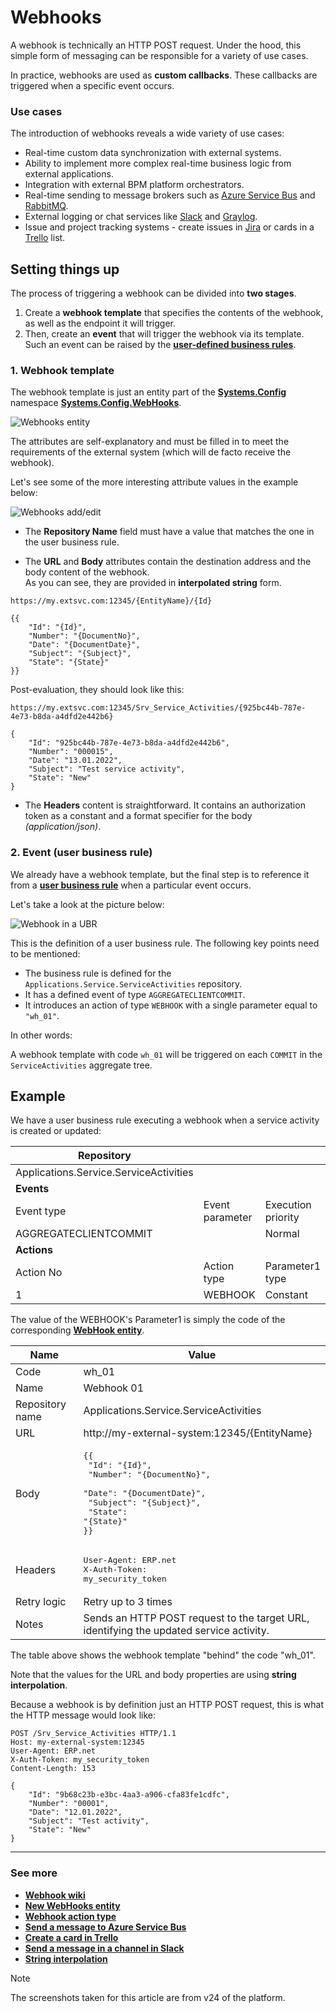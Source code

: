 # Webhooks

A webhook is technically an HTTP POST request. Under the hood, this simple form of messaging can be responsible for a variety of use cases. 

In practice, webhooks are used as **custom callbacks**. These callbacks are triggered when a specific event occurs.

### Use cases

The introduction of webhooks reveals a wide variety of use cases:

- Real-time custom data synchronization with external systems.
- Ability to implement more complex real-time business logic from external applications.
- Integration with external BPM platform orchestrators.
- Real-time sending to message brokers such as [Azure Service Bus](https://docs.microsoft.com/en-us/azure/service-bus-messaging/service-bus-messaging-overview/) and [RabbitMQ](https://www.rabbitmq.com/).
- External logging or chat services like [Slack](https://slack.com/) and [Graylog](https://www.graylog.org/).
- Issue and project tracking systems - create issues in [Jira](https://www.atlassian.com/software/jira/) or cards in a [Trello](https://trello.com/) list.

## Setting things up

The process of triggering a webhook can be divided into **two stages**.

1. Create a **webhook template** that specifies the contents of the webhook, as well as the endpoint it will trigger.
2. Then, create an **event** that will trigger the webhook via its template. Such an event can be raised by the **[user-defined business rules](https://docs.erp.net/model/entities/Systems.Bpm.UserBusinessRules.html)**.

### 1. Webhook template

The webhook template is just an entity part of the **[Systems.Config](https://docs.erp.net/model/entities/Systems.Config.html)** namespace **[Systems.Config.WebHooks](https://docs.erp.net/model/entities/Systems.Config.WebHooks.html)**.

![Webhooks entity](./pictures/Web_Hookes_path_05_09.png)

The attributes are self-explanatory and must be filled in to meet the requirements of the external system (which will de facto receive the webhook).

Let's see some of the more interesting attribute values in the example below:

![Webhooks add/edit](./pictures/Web_Hookes_info_05_09.png)

* The **Repository Name** field must have a value that matches the one in the user business rule.

* The **URL** and **Body** attributes contain the destination address and the body content of the webhook. <br> As you can see, they are provided in **interpolated string** form.

```
https://my.extsvc.com:12345/{EntityName}/{Id}

{{
    "Id": "{Id}",
    "Number": "{DocumentNo}",
    "Date": "{DocumentDate}",
    "Subject": "{Subject}",
    "State": "{State}"
}}
```

Post-evaluation, they should look like this:

```
https://my.extsvc.com:12345/Srv_Service_Activities/{925bc44b-787e-4e73-b8da-a4dfd2e442b6}

{
    "Id": "925bc44b-787e-4e73-b8da-a4dfd2e442b6",
    "Number": "000015",
    "Date": "13.01.2022",
    "Subject": "Test service activity",
    "State": "New"
}
```

* The **Headers** content is straightforward. It contains an authorization token as a constant and a format specifier for the body _(application/json)_.

### 2. Event (user business rule)

We already have a webhook template, but the final step is to reference it from a **[user business rule](../user-business-rules/index.md)** when a particular event occurs.

Let's take a look at the picture below:

![Webhook in a UBR](./pictures/Web_Hookes_Bussiness_Rule_05_09.png)

This is the definition of a user business rule. The following key points need to be mentioned:

- The business rule is defined for the `Applications.Service.ServiceActivities` repository.
- It has a defined event of type `AGGREGATECLIENTCOMMIT`.
- It introduces an action of type `WEBHOOK` with a single parameter equal to `"wh_01"`.

In other words:

A webhook template with code `wh_01` will be triggered on each `COMMIT` in the `ServiceActivities` aggregate tree.

## Example

We have a user business rule executing a webhook when a service activity is created or updated:

| Repository                             |                 |                    |                  |
| -------------------------------------- | --------------- | ------------------ | ---------------- |
| Applications.Service.ServiceActivities |                 |                    |                  |
| **Events**                             |                 |                    |                  |
| Event type                             | Event parameter | Execution priority |                  |
| AGGREGATECLIENTCOMMIT                  |                 | Normal             |                  |
| **Actions**                            |                 |                    |                  |
| Action No                              | Action type     | Parameter1 type    | Parameter1 value |
| 1                                      | WEBHOOK         | Constant           | wh_01            |

The value of the WEBHOOK's Parameter1 is simply the code of the corresponding **[WebHook entity](https://docs.erp.net/model/entities/Systems.Config.WebHooks.html)**.

| Name             | Value                                                      |
| ---------------- | ---------------------------------------------------------- |
| Code             | wh_01                                                      |
| Name             | Webhook 01                                                 |
| Repository name  | Applications.Service.ServiceActivities                     |
| URL              | http://my-external-system:12345/{EntityName}               |
| Body             | <pre>{{<br/>    "Id": "{Id}",<br/>    "Number": "{DocumentNo}",<br/>    "Date": "{DocumentDate}",<br/>    "Subject": "{Subject}",<br/>    "State": "{State}"<br/>}}</pre> |
| Headers          | <pre>User-Agent: ERP.net<br/>X-Auth-Token: my_security_token</pre>                                                      |
| Retry logic      | Retry up to 3 times                                        |
| Notes            | Sends an HTTP POST request to the target URL, identifying the updated service activity. |

The table above shows the webhook template "behind" the code "wh_01". 

Note that the values for the URL and body properties are using **string interpolation**. 

Because a webhook is by definition just an HTTP POST request, this is what the HTTP message would look like:

```
POST /Srv_Service_Activities HTTP/1.1
Host: my-external-system:12345
User-Agent: ERP.net
X-Auth-Token: my_security_token
Content-Length: 153

{
    "Id": "9b68c23b-e3bc-4aa3-a906-cfa83fe1cdfc",
    "Number": "00001",
    "Date": "12.01.2022",
    "Subject": "Test activity",
    "State": "New"
}
```

-------------
### See more

- **[Webhook wiki](https://en.wikipedia.org/wiki/Webhook)**
- **[New WebHooks entity](https://docs.erp.net/model/entities/Systems.Config.WebHooks.html)**
- **[Webhook action type](../user-business-rules/action-types/webhook.md)**
- **[Send a message to Azure Service Bus](../user-business-rules/examples/azure-service-bus-send-message.md)**
- **[Create a card in Trello](../user-business-rules/examples/trello-create-card.md)**
- **[Send a message in a channel in Slack](../user-business-rules/examples/slack-send-message.md)**
- **[String interpolation](../string-interpolation/index.md)**

> [!NOTE]
> The screenshots taken for this article are from v24 of the platform.

